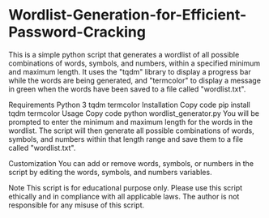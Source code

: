 # Wordlist-Generation-for-Efficient-Password-Cracking
This is a simple python script that generates a wordlist of all possible combinations of words, symbols, and numbers, within a specified minimum and maximum length. It uses the "tqdm" library to display a progress bar while the words are being generated, and "termcolor" to display a message in green when the words have been saved to a file called "wordlist.txt".

Requirements
Python 3
tqdm
termcolor
Installation
Copy code
pip install tqdm termcolor
Usage
Copy code
python wordlist_generator.py
You will be prompted to enter the minimum and maximum length for the words in the wordlist. The script will then generate all possible combinations of words, symbols, and numbers within that length range and save them to a file called "wordlist.txt".

Customization
You can add or remove words, symbols, or numbers in the script by editing the words, symbols, and numbers variables.

Note
This script is for educational purpose only. Please use this script ethically and in compliance with all applicable laws. The author is not responsible for any misuse of this script.
